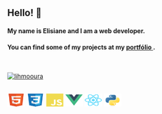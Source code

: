 ### <h2><b>Hello! 👋 </b></h2>

<h4>My name is Elisiane and I am a web developer. </h4>

<h4>You can find some of my projects at my <a href="https://elisianemoura.com/" target="_blank"> portfólio </a>. </h4>

<br>

[![lihmooura](https://github-readme-stats.vercel.app/api/top-langs/?username=lihmooura&hide=html&layout=compact&theme=onedark)](https://github.com/lihmooura/)


 <div>
   <div style="display: inline_block"><br>
     <img align="center" alt="HTML" height="30" width="40" src="https://raw.githubusercontent.com/devicons/devicon/master/icons/html5/html5-original.svg">
  <img align="center" alt="CSS" height="30" width="40" src="https://raw.githubusercontent.com/devicons/devicon/master/icons/css3/css3-original.svg">
   <img align="center" alt="JS" height="30" width="40" src="https://raw.githubusercontent.com/devicons/devicon/master/icons/javascript/javascript-plain.svg">
    <img align="center" alt="VUEJS" height="30" width="40" src="https://raw.githubusercontent.com/devicons/devicon/master/icons/vuejs/vuejs-original.svg">
    <img align="center" alt="REACTJS" height="30" width="40" src="https://raw.githubusercontent.com/devicons/devicon/master/icons/react/react-original.svg">
    <img align="center" alt="PYTHON" height="30" width="40" src="https://raw.githubusercontent.com/devicons/devicon/master/icons/python/python-original.svg">    
</div>
<br> 

